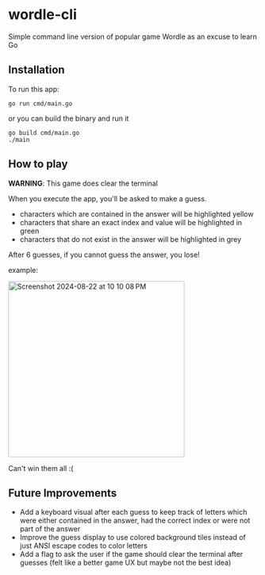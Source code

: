 # wordle-cli
Simple command line version of popular game Wordle as an excuse to learn Go

## Installation 

To run this app:
```
go run cmd/main.go
```
or you can build the binary and run it
```
go build cmd/main.go
./main
```

## How to play

__WARNING__: This game does clear the terminal 

When you execute the app, you'll be asked to make a guess.
- characters which are contained in the answer will be highlighted yellow
- characters that share an exact index and value will be highlighted in green
- characters that do not exist in the answer will be highlighted in grey

After 6 guesses, if you cannot guess the answer, you lose!

example:

<img width="355" alt="Screenshot 2024-08-22 at 10 10 08 PM" src="https://github.com/user-attachments/assets/00f6674b-a4e5-40a4-90dd-4c86c3d68a2c">

Can't win them all :(



## Future Improvements

- Add a keyboard visual after each guess to keep track of letters which were either contained in the answer, had the correct index or were not part of the answer
- Improve the guess display to use colored background tiles instead of just ANSI escape codes to color letters
- Add a flag to ask the user if the game should clear the terminal after guesses (felt like a better game UX but maybe not the best idea)
